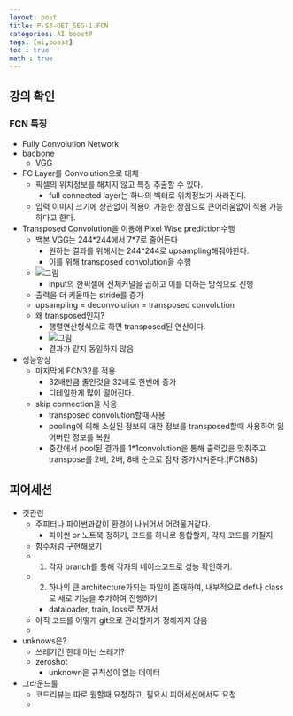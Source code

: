 ```yaml
---
layout: post
title: P-S3-DET_SEG-1.FCN
categories: AI boostP
tags: [ai,boost]
toc : true
math : true
---
```



## 강의 확인

### FCN 특징
- Fully Convolution Network
- bacbone
  - VGG
- FC Layer를 Convolution으로 대체
  - 픽셀의 위치정보를 해치지 않고 특징 추출할 수 있다.
    - full connected layer는 하나의 벡터로 위치정보가 사라진다.
  - 입력 이미지 크기에 상관없이 적용이 가능한 장점으로 큰어려움없이 적용 가능하다고 한다.
- Transposed Convolution을 이용해 Pixel Wise prediction수행
    - 백본 VGG는 244\*244에서 7\*7로 줄어든다
      - 원하는 결과를 위해서는 244\*244로 upsampling해줘야한다.
      - 이를 위해 transposed convolution을 수행
    - ![그림](https://user-images.githubusercontent.com/24247768/117388778-479cab80-af26-11eb-9435-356e3880d6fe.png)
      - input의 한픽셀에 전체커널을 곱하고 이를 더하는 방식으로 진행
    - 출력을 더 키울때는 stride를 증가
    - upsampling = deconvolution = transposed convolution
    - 왜 transposed인지?
      - 행렬연산형식으로 하면 transposed된 연산이다.
      - ![그림](https://user-images.githubusercontent.com/24247768/117388943-87fc2980-af26-11eb-8d1a-c62e90dc3049.png)
      - 결과가 같지 동일하지 않음 
- 성능향상
  - 마지막에 FCN32를 적용
    - 32배만큼 줄인것을 32배로 한번에 증가 
    - 디테일한게 많이 떨어진다.
  - skip connection을 사용
    - transposed convolution할때 사용
    - pooling에 의해 소실된 정보의 대한 정보를 transposed할때 사용하여 잃어버린 정보를 복원
    - 중간에서 pool된 결과를 1*1convolution을 통해 출력값을 맞춰주고 transpose를 2배, 2배, 8배 순으로 점차 증가시켜준다.(FCN8S)


## 피어세션
- 깃관련
  - 주피터나 파이썬과같이 환경이 나뉘어서 어려울거같다.
    - 파이썬 or 노트북 정하기, 코드를 하나로 통합할지, 각자 코드를 가질지
  - 함수처럼 구현해보기
  - 1. 각자 branch를 통해 각자의 베이스코드로 성능 확인하기.
  - 2. 하나의 큰 architecture가되는 파일이 존재하여, 내부적으로 def나 class로 새로 기능을 추가하여 진행하기
    - dataloader, train, loss로 쪼개서 
  - 아직 코드를 어떻게 git으로 관리할지가 정해지지 않음
  - 
- unknows은?
  - 쓰레기긴 한데 아닌 쓰레기?
  - zeroshot
    - unknown은 규칙성이 없는 데이터
- 그라운드룰
  - 코드리뷰는 따로 원할때 요청하고, 필요시 피어세션에서도 요청
  - 

  

